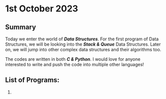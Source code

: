 # 1st October 2023

## Summary

Today we enter the world of __*Data Structures*__. For the first program of Data Structures, we will be looking into the __*Stack & Queue*__ Data Structures. Later on, we will jump into other complex data structures and their algorithms too.

The codes are written in both __*C & Python*__. I would love for anyone interested to write and push the code into multiple other languages!

## List of Programs:

1. 